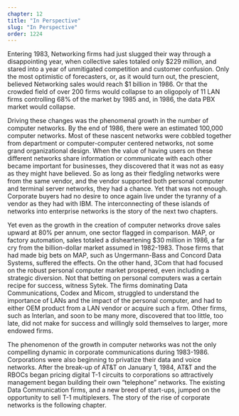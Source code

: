 ```yaml
---
chapter: 12
title: "In Perspective"
slug: "In Perspective"
order: 1224
---
```


Entering 1983, Networking firms had just slugged their way through a disappointing year, when collective sales totaled only $229 million, and stared into a year of unmitigated competition and customer confusion. Only the most optimistic of forecasters, or, as it would turn out, the prescient, believed Networking sales would reach $1 billion in 1986. Or that the crowded field of over 200 firms would collapse to an oligopoly of 11 LAN firms controlling 68% of the market by 1985 and, in 1986, the data PBX market would collapse.

Driving these changes was the phenomenal growth in the number of computer networks. By the end of 1986, there were an estimated 100,000 computer networks. Most of these nascent networks were cobbled together from department or computer-computer centered networks, not some grand organizational design. When the value of having users on these different networks share information or communicate with each other became important for businesses, they discovered that it was not as easy as they might have believed. So as long as their fledgling networks were from the same vendor, and the vendor supported both personal computer and terminal server networks, they had a chance. Yet that was not enough. Corporate buyers had no desire to once again live under the tyranny of a vendor as they had with IBM. The interconnecting of these islands of networks into enterprise networks is the story of the next two chapters.

Yet even as the growth in the creation of computer networks drove sales upward at 80% per annum, one sector flagged in comparison. MAP, or factory automation, sales totaled a disheartening $30 million in 1986, a far cry from the billion-dollar market assumed in 1982-1983. Those firms that had made big bets on MAP, such as Ungermann-Bass and Concord Data Systems, suffered the effects. On the other hand, 3Com that had focused on the robust personal computer market prospered, even including a strategic diversion. Not that betting on personal computers was a certain recipe for success, witness Sytek. The firms dominating Data Communications, Codex and Micom, struggled to understand the importance of LANs and the impact of the personal computer, and had to either OEM product from a LAN vendor or acquire such a firm. Other firms, such as Interlan, and soon to be many more, discovered that too little, too late, did not make for success and willingly sold themselves to larger, more endowed firms.

The phenomenon of the growth in computer networks was not the only compelling dynamic in corporate communications during 1983-1986. Corporations were also beginning to privatize their data and voice networks. After the break-up of AT&T on January 1, 1984, AT&T and the RBOCs began pricing digital T-1 circuits to corporations so attractively management began building their own “telephone” networks. The existing Data Communication firms, and a new breed of start-ups, jumped on the opportunity to sell T-1 multiplexers. The story of the rise of corporate networks is the following chapter.
